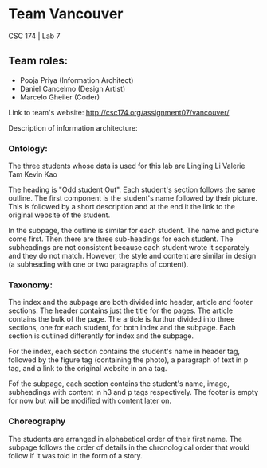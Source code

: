 
# Team Vancouver
CSC 174 | Lab 7

## Team roles:
* Pooja Priya (Information Architect)
* Daniel Cancelmo (Design Artist)
* Marcelo Gheiler (Coder)

Link to team's website:
http://csc174.org/assignment07/vancouver/

Description of information architecture:

### Ontology:
The three students whose data is used for this lab are 
Lingling Li 
Valerie Tam
Kevin Kao

The heading is "Odd student Out". Each student's section follows the same outline. The first component is the student's name followed by their picture. This is followed by a short description and at the end it the link to the original website of the student. 

In the subpage, the outline is similar for each student. The name and picture come first. Then there are three sub-headings for each student. The subheadings are not consistent because each student wrote it separately and they do not match. However, the style and content are similar in design (a subheading with one or two paragraphs of content).



### Taxonomy: 
The index and the subpage are both divided into header, article and footer sections. 
The header contains just the title for the pages.
The article contains the bulk of the page. The article is furthur divided into three sections, one for each student, for both index and the subpage. Each section is outlined differently for index and the subpage.

For the index, each section contains the student's name in header tag, followed by the figure tag (containing the photo), a paragraph of text in p tag, and a link to the original website in an a tag.

Fof the subpage, each section contains the student's name, image, subheadings with content in h3 and p tags respectively.
The footer is empty for now but will be modified with content later on.



### Choreography 

The students are arranged in alphabetical order of their first name. The subpage follows the order of details in the chronological order that would follow if it was told in the form of a story.



